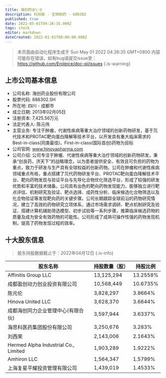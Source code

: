 ```yaml
---
title: 海创药业\-U
description: 科创板 - 生物制药 - 688302
published: true
date: 2022-05-01T04:26:35.000Z
tags: stock
editor: markdown
dateCreated: 2022-01-01T00:00:00.000Z
---
```


> 本页面由自动化程序生成于 Sun May 01 2022 04:26:35 GMT+0800
> 内容可能存在错误，如有bug请提交issue至：https://github.com/Eroleice/doc-pi/issues
{.is-warning}

## 上市公司基本信息
- 公司名称: 海创药业股份有限公司
- 股票代码: 688302.SH
- 所在地: 四川 - 成都市
- 成立日期: 2013年02月05日
- 注册资本: 7,425.56万元
- 法定代表人: 陈元伟
- 主营业务: 专注于肿瘤，代谢性疾病等重大治疗领域的创新药物研发，基于氘代技术和PROTAC靶向蛋白降解等技术平台，以开发具有重大临床需求的Best-in-class(同类最佳)，First-in-class(国际首创)药物为目标
- 公司官网: www.hinovapharma.com
- 公司介绍: 公司专注于肿瘤、代谢性疾病等重大治疗领域的创新药物研发，秉承“创良药，济天下”的战略理念，以为患者提供安全、有效且可负担的药物为重点，致力于研发与生产具有全球权益的创新药物。公司在肿瘤和代谢性疾病领域重点布局，重点搭建了氘代药物研发平台、PROTAC靶向蛋白降解技术平台、靶向药物发现与验证平台与先导化合物优化筛选平台，形成了较强的研发优势和丰富的技术储备。公司具有出色的靶向药物发现能力，能够独立进行靶点评估、机制研究及验证、靶点选择、成药性分析、临床候选化合物筛选以及化合物验证等发现靶向药的关键步骤。公司长期跟踪全球前沿的药物研究情况，建立了高效的药物研究立项体系，通过市场需求调研、靶点机制研究及验证、搭建计算机辅助筛选模型、初步试验等一系列步骤，推算临床候选药物的质量及成为安全有效药物的可能性。公司形成了成熟可操作性强的药物发现机制，提高了药物发现过程的效率。


## 十大股东信息
> 股东持股数据截止于：2022年04月12日
{.is-info}

| 股东名称 | 持股数量（股） | 持股比例 |
| --- | --- | --- |
| Affinitis Group LLC | 13,125,294 | 13.2558% |
| 成都盈创动力创业投资有限公司 | 10,568,449 | 10.6735% |
| 陈元伦 | 3,828,297 | 3.8664% |
| Hinova United LLC | 3,628,370 | 3.6644% |
| 成都海创同力企业管理中心(有限合伙) | 3,597,944 | 3.6337% |
| 海思科医药集团股份有限公司 | 3,250,676 | 3.283% |
| 刘西荣 | 2,143,006 | 2.1643% |
| Hermed Alpha Industrial Co., Limited | 1,903,289 | 1.9222% |
| Amhiron LLC | 1,564,347 | 1.5799% |
| 上海复星平耀投资管理有限公司 | 1,439,019 | 1.4533% |




